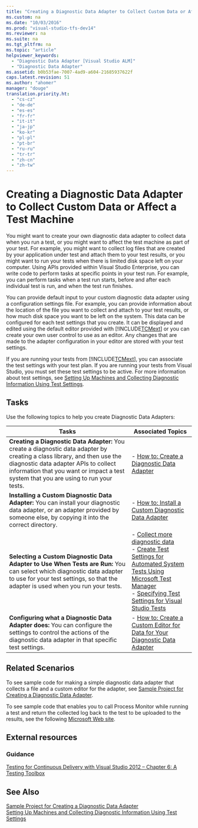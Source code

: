 ```yaml
---
title: "Creating a Diagnostic Data Adapter to Collect Custom Data or Affect a Test Machine"
ms.custom: na
ms.date: "10/03/2016"
ms.prod: "visual-studio-tfs-dev14"
ms.reviewer: na
ms.suite: na
ms.tgt_pltfrm: na
ms.topic: "article"
helpviewer_keywords: 
  - "Diagnostic Data Adapter [Visual Studio ALM]"
  - "Diagnostic Data Adapter"
ms.assetid: b0b53fae-7007-4ad9-a604-21685937622f
caps.latest.revision: 51
ms.author: "ahomer"
manager: "douge"
translation.priority.ht: 
  - "cs-cz"
  - "de-de"
  - "es-es"
  - "fr-fr"
  - "it-it"
  - "ja-jp"
  - "ko-kr"
  - "pl-pl"
  - "pt-br"
  - "ru-ru"
  - "tr-tr"
  - "zh-cn"
  - "zh-tw"
---
```

# Creating a Diagnostic Data Adapter to Collect Custom Data or Affect a Test Machine
You might want to create your own diagnostic data adapter to collect data when you run a test, or you might want to affect the test machine as part of your test. For example, you might want to collect log files that are created by your application under test and attach them to your test results, or you might want to run your tests when there is limited disk space left on your computer. Using APIs provided within Visual Studio Enterprise, you can write code to perform tasks at specific points in your test run. For example, you can perform tasks when a test run starts, before and after each individual test is run, and when the test run finishes.  
  
 You can provide default input to your custom diagnostic data adapter using a configuration settings file. For example, you can provide information about the location of the file you want to collect and attach to your test results, or how much disk space you want to be left on the system. This data can be configured for each test settings that you create. It can be displayed and edited using the default editor provided with [!INCLUDE[TCMext](../codequality/includes/tcmext_md.md)] or you can create your own user control to use as an editor. Any changes that are made to the adapter configuration in your editor are stored with your test settings.  
  
 If you are running your tests from [!INCLUDE[TCMext](../codequality/includes/tcmext_md.md)], you can associate the test settings with your test plan. If you are running your tests from Visual Studio, you must set these test settings to be active. For more information about test settings, see [Setting Up Machines and Collecting Diagnostic Information Using Test Settings](../test/setting-up-machines-and-collecting-diagnostic-information-using-test-settings.md).  
  
## Tasks  
 Use the following topics to help you create Diagnostic Data Adapters:  
  
|Tasks|Associated Topics|  
|-----------|-----------------------|  
|**Creating a Diagnostic Data Adapter:** You create a diagnostic data adapter by creating a class library, and then use the diagnostic data adapter APIs to collect information that you want or impact a test system that you are using to run your tests.|-   [How to: Create a Diagnostic Data Adapter](../test/how-to--create-a-diagnostic-data-adapter.md)|  
|**Installing a Custom Diagnostic Data Adapter:** You can install your diagnostic data adapter, or an adapter provided by someone else, by copying it into the correct directory.|-   [How to: Install a Custom Diagnostic Data Adapter](../test/how-to--install-a-custom-diagnostic-data-adapter.md)|  
|**Selecting a Custom Diagnostic Data Adapter to Use When Tests are Run:** You can select which diagnostic data adapter to use for your test settings, so that the adapter is used when you run your tests.|-   [Collect more diagnostic data](../test/collect-more-diagnostic-data-in-manual-tests.md)<br />-   [Create Test Settings for Automated System Tests Using Microsoft Test Manager](../test_notintoc/create-test-settings-for-automated-system-tests-using-microsoft-test-manager.md)<br />-   [Specifying Test Settings for Visual Studio Tests](../test/specifying-test-settings-for-visual-studio-tests.md)|  
|**Configuring what a Diagnostic Data Adapter does:** You can configure the settings to control the actions of the diagnostic data adapter in that specific test settings.|-   [How to: Create a Custom Editor for Data for Your Diagnostic Data Adapter](../test/how-to--create-a-custom-editor-for-data-for-your-diagnostic-data-adapter.md)|  
  
## Related Scenarios  
 To see sample code for making a simple diagnostic data adapter that collects a file and a custom editor for the adapter, see [Sample Project for Creating a Diagnostic Data Adapter](../test/sample-project-for-creating-a-diagnostic-data-adapter.md).  
  
 To see sample code that enables you to call Process Monitor while running a test and return the collected log back to the test to be uploaded to the results, see the following [Microsoft Web site](http://go.microsoft.com/fwlink/?LinkId=185606).  
  
## External resources  
  
### Guidance  
 [Testing for Continuous Delivery with Visual Studio 2012 – Chapter 6: A Testing Toolbox](http://go.microsoft.com/fwlink/?LinkID=255203)  
  
## See Also  
 [Sample Project for Creating a Diagnostic Data Adapter](../test/sample-project-for-creating-a-diagnostic-data-adapter.md)   
 [Setting Up Machines and Collecting Diagnostic Information Using Test Settings](../test/setting-up-machines-and-collecting-diagnostic-information-using-test-settings.md)